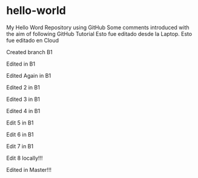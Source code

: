 # hello-world
My Hello Word Repository using GitHub
Some comments introduced with the aim of following GitHub Tutorial
Esto fue editado desde la Laptop.
Esto fue editado en Cloud

Created branch B1

Edited in B1

Edited Again in B1

Edited 2 in B1

Edited 3 in B1

Edited 4 in B1

Edit 5 in B1

Edit 6 in B1

Edit 7 in B1

Edit 8 locally!!!

Edited in Master!!!
